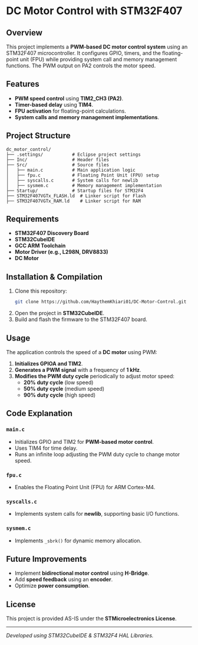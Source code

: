 # DC Motor Control with STM32F407

## Overview
This project implements a **PWM-based DC motor control system** using an STM32F407 microcontroller. It configures GPIO, timers, and the floating-point unit (FPU) while providing system call and memory management functions. The PWM output on PA2 controls the motor speed.

## Features
- **PWM speed control** using **TIM2_CH3 (PA2)**.
- **Timer-based delay** using **TIM4**.
- **FPU activation** for floating-point calculations.
- **System calls and memory management implementations**.

## Project Structure
```
dc_motor_control/
├── .settings/           # Eclipse project settings
├── Inc/                 # Header files
├── Src/                 # Source files
│   ├── main.c           # Main application logic
│   ├── fpu.c            # Floating Point Unit (FPU) setup
│   ├── syscalls.c       # System calls for newlib
│   ├── sysmem.c         # Memory management implementation
├── Startup/             # Startup files for STM32F4
├── STM32F407VGTx_FLASH.ld  # Linker script for Flash
├── STM32F407VGTx_RAM.ld    # Linker script for RAM
```

## Requirements
- **STM32F407 Discovery Board**
- **STM32CubeIDE**
- **GCC ARM Toolchain**
- **Motor Driver (e.g., L298N, DRV8833)**
- **DC Motor**

## Installation & Compilation
1. Clone this repository:
   ```bash
   git clone https://github.com/HaythemKhiari01/DC-Motor-Control.git
   ```
2. Open the project in **STM32CubeIDE**.
3. Build and flash the firmware to the STM32F407 board.

## Usage
The application controls the speed of a **DC motor** using PWM:
1. **Initializes GPIOA and TIM2**.
2. **Generates a PWM signal** with a frequency of **1 kHz**.
3. **Modifies the PWM duty cycle** periodically to adjust motor speed:
   - **20% duty cycle** (low speed)
   - **50% duty cycle** (medium speed)
   - **90% duty cycle** (high speed)

## Code Explanation
### `main.c`
- Initializes GPIO and TIM2 for **PWM-based motor control**.
- Uses TIM4 for time delay.
- Runs an infinite loop adjusting the PWM duty cycle to change motor speed.

### `fpu.c`
- Enables the Floating Point Unit (FPU) for ARM Cortex-M4.

### `syscalls.c`
- Implements system calls for **newlib**, supporting basic I/O functions.

### `sysmem.c`
- Implements `_sbrk()` for dynamic memory allocation.

## Future Improvements
- Implement **bidirectional motor control** using **H-Bridge**.
- Add **speed feedback** using an **encoder**.
- Optimize **power consumption**.

## License
This project is provided AS-IS under the **STMicroelectronics License**.

---
*Developed using STM32CubeIDE & STM32F4 HAL Libraries.*

